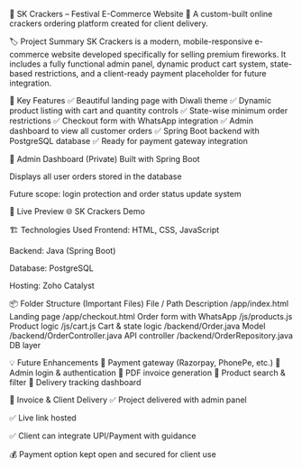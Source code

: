 🧨 SK Crackers – Festival E-Commerce Website
🎉 A custom-built online crackers ordering platform created for client delivery.

🏷️ Project Summary
SK Crackers is a modern, mobile-responsive e-commerce website developed specifically for selling premium fireworks.
It includes a fully functional admin panel, dynamic product cart system, state-based restrictions, and a client-ready payment placeholder for future integration.

🌟 Key Features
✅ Beautiful landing page with Diwali theme
✅ Dynamic product listing with cart and quantity controls
✅ State-wise minimum order restrictions
✅ Checkout form with WhatsApp integration
✅ Admin dashboard to view all customer orders
✅ Spring Boot backend with PostgreSQL database
✅ Ready for payment gateway integration

🔐 Admin Dashboard (Private)
Built with Spring Boot

Displays all user orders stored in the database

Future scope: login protection and order status update system

🔗 Live Preview
🌐 SK Crackers Demo

🏗 Technologies Used
Frontend: HTML, CSS, JavaScript

Backend: Java (Spring Boot)

Database: PostgreSQL

Hosting: Zoho Catalyst

📦 Folder Structure (Important Files)
File / Path	Description
/app/index.html	Landing page
/app/checkout.html	Order form with WhatsApp
/js/products.js	Product logic
/js/cart.js	Cart & state logic
/backend/Order.java	Model
/backend/OrderController.java	API controller
/backend/OrderRepository.java	DB layer

💡 Future Enhancements
🔹 Payment gateway (Razorpay, PhonePe, etc.)
🔹 Admin login & authentication
🔹 PDF invoice generation
🔹 Product search & filter
🔹 Delivery tracking dashboard

🧾 Invoice & Client Delivery
✅ Project delivered with admin panel

✅ Live link hosted

✅ Client can integrate UPI/Payment with guidance

💰 Payment option kept open and secured for client use

